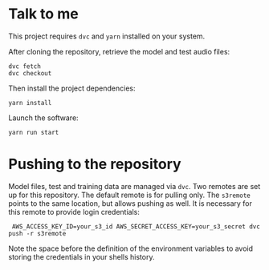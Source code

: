 # Talk to me

This project requires `dvc` and `yarn` installed on your system.

After cloning the repository, retrieve the model and test audio files:
```
dvc fetch
dvc checkout
```

Then install the project dependencies:
```
yarn install
```

Launch the software:
```
yarn run start
```

# Pushing to the repository

Model files, test and training data are managed via `dvc`. Two remotes are set up for this repository.
The default remote is for pulling only. The `s3remote` points to the same location, but allows pushing as well.
It is necessary for this remote to provide login credentials:
```
 AWS_ACCESS_KEY_ID=your_s3_id AWS_SECRET_ACCESS_KEY=your_s3_secret dvc push -r s3remote
```
Note the space before the definition of the environment variables to avoid storing the credentials in your shells history.
